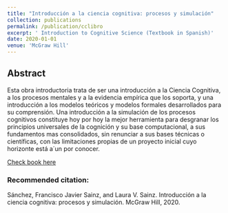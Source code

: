 ```yaml
---
title: "Introducción a la ciencia cognitiva: procesos y simulación"
collection: publications
permalink: /publication/cclibro
excerpt: ' Introduction to Cognitive Science (Textbook in Spanish)'
date: 2020-01-01
venue: 'McGraw Hill'
---
```

## Abstract
Esta obra introductoria trata de ser una introducción a la Ciencia Cognitiva, a
los procesos mentales y a la evidencia empírica que los soporta, y una introducción
a los modelos teóricos y modelos formales desarrollados para su comprensión. Una
introducción a la simulación de los procesos cognitivos constituye hoy por hoy la
mejor herramienta para desgranar los principios universales de la cognición y su base
computacional, a sus fundamentos mas consolidados, sin renunciar a sus bases técnicas
o científicas, con las limitaciones propias de un proyecto inicial cuyo horizonte está a´un
por conocer.

[Check book here](https://www.amazon.es/INTRODUCCION-COGNITIVA-PSICOLOGIA-SOCIOLOGIA-PEDAGOGIA/dp/8448620224/ref=sr_1_1?__mk_es_ES=ÅMÅŽÕÑ&crid=14QUF783JTOCD&keywords=Introducción+a+la+ciencia+cognitiva&qid=1695414991&sprefix=introducción+a+la+ciencia+cognitiva%2Caps%2C93&sr=8-1)

### Recommended citation: 
Sánchez, Francisco Javier Sainz, and Laura V. Sainz. Introducción a la ciencia cognitiva: procesos y simulación. McGraw Hill, 2020.
